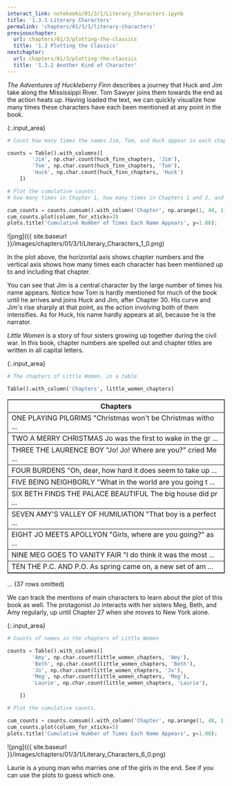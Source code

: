 ```yaml
---
interact_link: notebooks/01/3/1/Literary_Characters.ipynb
title: '1.3.1 Literary Characters'
permalink: 'chapters/01/3/1/literary-characters'
previouschapter:
  url: chapters/01/3/plotting-the-classics
  title: '1.3 Plotting the Classics'
nextchapter:
  url: chapters/01/3/plotting-the-classics
  title: '1.3.2 Another Kind of Character'
---
```


*The Adventures of Huckleberry Finn* describes a journey that Huck and Jim take along the Mississippi River. Tom Sawyer joins them towards the end as the action heats up. Having loaded the text, we can quickly visualize how many times these characters have each been mentioned at any point in the book.


{:.input_area}
```python
# Count how many times the names Jim, Tom, and Huck appear in each chapter.

counts = Table().with_columns([
        'Jim', np.char.count(huck_finn_chapters, 'Jim'),
        'Tom', np.char.count(huck_finn_chapters, 'Tom'),
        'Huck', np.char.count(huck_finn_chapters, 'Huck')
    ])

# Plot the cumulative counts:
# how many times in Chapter 1, how many times in Chapters 1 and 2, and so on.

cum_counts = counts.cumsum().with_column('Chapter', np.arange(1, 44, 1))
cum_counts.plot(column_for_xticks=3)
plots.title('Cumulative Number of Times Each Name Appears', y=1.08);
```


![png]({{ site.baseurl }}/images/chapters/01/3/1/Literary_Characters_1_0.png)


In the plot above, the horizontal axis shows chapter numbers and the vertical axis shows how many times each character has been mentioned up to and including that chapter. 

You can see that Jim is a central character by the large number of times his name appears. Notice how Tom is hardly mentioned for much of the book until he arrives and joins Huck and Jim, after Chapter 30. His curve and Jim's rise sharply at that point, as the action involving both of them intensifies. As for Huck, his name hardly appears at all, because he is the narrator. 

*Little Women* is a story of four sisters growing up together during the civil war. In this book, chapter numbers are spelled out and chapter titles are written in all capital letters.


{:.input_area}
```python
# The chapters of Little Women, in a table

Table().with_column('Chapters', little_women_chapters)
```




<div markdown="0">
<table border="1" class="dataframe">
    <thead>
        <tr>
            <th>Chapters</th>
        </tr>
    </thead>
    <tbody>
        <tr>
            <td>ONE PLAYING PILGRIMS "Christmas won't be Christmas witho ...</td>
        </tr>
        <tr>
            <td>TWO A MERRY CHRISTMAS Jo was the first to wake in the gr ...</td>
        </tr>
        <tr>
            <td>THREE THE LAURENCE BOY "Jo! Jo! Where are you?" cried Me ...</td>
        </tr>
        <tr>
            <td>FOUR BURDENS "Oh, dear, how hard it does seem to take up ...</td>
        </tr>
        <tr>
            <td>FIVE BEING NEIGHBORLY "What in the world are you going t ...</td>
        </tr>
        <tr>
            <td>SIX BETH FINDS THE PALACE BEAUTIFUL The big house did pr ...</td>
        </tr>
        <tr>
            <td>SEVEN AMY'S VALLEY OF HUMILIATION "That boy is a perfect ...</td>
        </tr>
        <tr>
            <td>EIGHT JO MEETS APOLLYON "Girls, where are you going?" as ...</td>
        </tr>
        <tr>
            <td>NINE MEG GOES TO VANITY FAIR "I do think it was the most ...</td>
        </tr>
        <tr>
            <td>TEN THE P.C. AND P.O. As spring came on, a new set of am ...</td>
        </tr>
    </tbody>
</table>
<p>... (37 rows omitted)</p>
</div>



We can track the mentions of main characters to learn about the plot of this book as well.  The protagonist Jo interacts with her sisters Meg, Beth, and Amy regularly, up until Chapter 27 when she moves to New York alone.


{:.input_area}
```python
# Counts of names in the chapters of Little Women

counts = Table().with_columns([
        'Amy', np.char.count(little_women_chapters, 'Amy'),
        'Beth', np.char.count(little_women_chapters, 'Beth'),
        'Jo', np.char.count(little_women_chapters, 'Jo'),
        'Meg', np.char.count(little_women_chapters, 'Meg'),
        'Laurie', np.char.count(little_women_chapters, 'Laurie'),

    ])

# Plot the cumulative counts.

cum_counts = counts.cumsum().with_column('Chapter', np.arange(1, 48, 1))
cum_counts.plot(column_for_xticks=5)
plots.title('Cumulative Number of Times Each Name Appears', y=1.08);
```


![png]({{ site.baseurl }}/images/chapters/01/3/1/Literary_Characters_6_0.png)


Laurie is a young man who marries one of the girls in the end. See if you can use the plots to guess which one.
